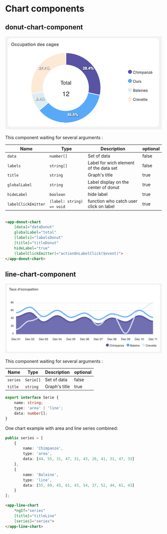 # Chart components

## donut-chart-component

[![Donut chart example](img/donut-chart-example.png)](img/donut-chart-example.png)

This component waiting for several arguments :

| Name | Type | Description | optional |
|-------|------------|-----|-----------|
| `data` | `number[]` | Set of data | false |
| `labels` | `string[]` | Label for wich element of the data set | false |
| `title` | `string` | Graph's title | true |
| `globalLabel` | `string` | Label display on the center of donut | true |
| `hideLabel` | `boolean` | hide label | true |
| `labelClickEmitter` | `(label: string) => void` | function who catch user click on label | true |

```typescript tab="Typescript"

```

```html tab="HTML"
<app-donut-chart
    [data]="dataDonut"
    globalLabel="total"
    [labels]="labelsDonut"
    [title]="titleDonut"
    hideLabel="true"
    (labelClickEmitter)="actionOnLabelClick($event)">
</app-donut-chart>
```

## line-chart-component

[![Donut chart example](img/line-chart-example.png)](img/line-chart-example.png)

This component waiting for several arguments :

| Name | Type | Description | optional |
|-------|------------|-----|-----------|
| `series` | `Serie[]` | Set of data | false |
| `title` | `string` | Graph's title | true |

```typescript
export interface Serie {
    name: string;
    type: 'area' | 'line';
    data: number[];
}
```

One chart example with area and line series combined:

```typescript tab="Typescript"
public series = [
    {
        name: 'Chimpanze',
        type: 'area',
        data: [44, 55, 31, 47, 31, 43, 26, 41, 31, 47, 33]
    },
    {
        name: 'Baleine',
        type: 'line',
        data: [55, 69, 45, 61, 43, 54, 37, 52, 44, 61, 43]
    }
];
```

```html tab="HTML"
<app-line-chart
    *ngIf="series"
    [title]="titleLine"
    [series]="series">
</app-line-chart>
```
